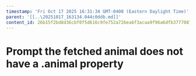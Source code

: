 ```yaml
---
timestamp: 'Fri Oct 17 2025 16:31:34 GMT-0400 (Eastern Daylight Time)'
parent: '[[..\20251017_163134.044c0ddb.md]]'
content_id: 26b15f2bd8d36cbf0f5d616c9fe752a72bea6f3acaa9f96a6dfb37770873a105
---
```


# Prompt the fetched animal does not have a .animal property
